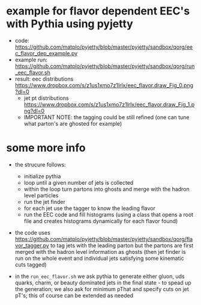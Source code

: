 # example for flavor dependent EEC's with Pythia using pyjetty

- code: <https://github.com/matplo/pyjetty/blob/master/pyjetty/sandbox/qorg/eec_flavor_dep_example.py>
- example run: <https://github.com/matplo/pyjetty/blob/master/pyjetty/sandbox/qorg/run_eec_flavor.sh>
- result: eec distributions <https://www.dropbox.com/s/z1us1xmo7z1lrlx/eec_flavor.draw_Fig_0.png?dl=0>
    - jet pt distributions <https://www.dropbox.com/s/z1us1xmo7z1lrlx/eec_flavor.draw_Fig_1.png?dl=0>
    - IMPORTANT NOTE: the tagging could be still refined (one can tune what parton's are ghosted for example)

# some more info

- the strucure follows:
  - initialize pythia
  - loop until a given number of jets is collected
  - within the loop turn partons into ghosts and merge with the hadron level particles
  - run the jet finder
  - for each jet use the tagger to know the leading flavor
  - run the EEC code and fill histograms (using a class that opens a root file and creates histograms dynamically for each flavor found)

- the code uses <https://github.com/matplo/pyjetty/blob/master/pyjetty/sandbox/qorg/flavor_tagger.py> to tag jets with the leading parton but the partons are first merged with the hadron level information as ghosts (then jet finder is run on the whole event and individual jets satisfying some kinematic cuts tagged)

- in the `run_eec_flavor.sh` we ask pythia to generate either gluon, uds quarks, charm, or beauty dominated jets in the final state - to spead up the generation; we also ask for minimum pThat and specify cuts on jet pT's; this of course can be extended as needed
